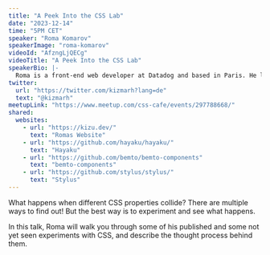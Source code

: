 ```yaml
---
title: "A Peek Into the CSS Lab"
date: "2023-12-14"
time: "5PM CET"
speaker: "Roma Komarov"
speakerImage: "roma-komarov"
videoId: "AfzngLjQECg"
videoTitle: "A Peek Into the CSS Lab"
speakerBio: |-
  Roma is a front-end web developer at Datadog and based in Paris. He loves CSS, and most of the things he does, writes, or thinks about are CSS-related. On his site he collects his experiments and articles about it. Sometimes he finds himself improving the ways he writes CSS: He's the author of Hayaku, bemto-components, bemto for Pug.js, and used to maintain Stylus.
twitter:
  url: "https://twitter.com/kizmarh?lang=de"
  text: "@kizmarh"
meetupLink: "https://www.meetup.com/css-cafe/events/297788668/"
shared:
  websites:
    - url: "https://kizu.dev/"
      text: "Romas Website"
    - url: "https://github.com/hayaku/hayaku/"
      text: "Hayaku"
    - url: "https://github.com/bemto/bemto-components"
      text: "bemto-components"
    - url: "https://github.com/stylus/stylus/"
      text: "Stylus"
---
```


What happens when different CSS properties collide? There are multiple ways to find out! But the best way is to experiment and see what happens.

In this talk, Roma will walk you through some of his published and some not yet seen experiments with CSS, and describe the thought process behind them.
